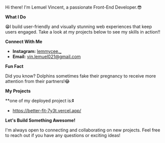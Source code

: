 Hi there! I'm Lemuel Vincent, a passionate Front-End Developer.😎

**What I Do**

😁I build user-friendly and visually stunning web experiences that keep users engaged. Take a look at my projects below to see my skills in action‼

**Connect With Me**

* **Instagram:** [lemmycee._](https://www.instagram.com/lemmycee._/) 
* **Email:** vin.lemuel021@gmail.com

**Fun Fact**

 Did you know? Dolphins sometimes fake their pregnancy to receive more attention from their partners!😂

**My Projects**

**one of my deployed project is:⏬
* https://better-fit-7y3t.vercel.app/

**Let's Build Something Awesome!**

I'm always open to connecting and collaborating on new projects. Feel free to reach out if you have any questions or exciting ideas!

